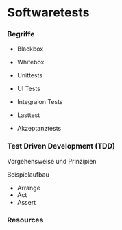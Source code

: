 # Softwaretests


### Begriffe

* Blackbox
* Whitebox


* Unittests
* UI Tests
* Integraion Tests
* Lasttest
* Akzeptanztests

### Test Driven Development (TDD)

Vorgehensweise und Prinzipien

Beispielaufbau
* Arrange
* Act
* Assert

### Resources

